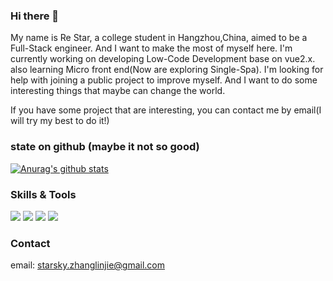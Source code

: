### Hi there 👋

My name is Re Star, a college student in Hangzhou,China, aimed to be a Full-Stack engineer. And I want to make the most of myself here. I'm currently working on developing Low-Code Development base on vue2.x. also learning  Micro front end(Now are exploring Single-Spa). I'm looking for help with joining a public project to improve myself. And I want to do some interesting things that maybe can change the world. 

If you have some project that are interesting, you can contact me by email(I will try my best to do it!)


### state on github (maybe it not so good)

[![Anurag's github stats](https://github-readme-stats.vercel.app/api?username=trueLoving)](https://github.com/anuraghazra/github-readme-stats)

### Skills & Tools
![](https://img.shields.io/badge/tools-vscode-informational?style=flat&logo=visual-studio-code&logoColor=white&color=2bbc8a)
![](https://img.shields.io/badge/tools-idea-informational?style=flat&logo=intellij-idea&logoColor=white&color=2bbc8a)
![](https://img.shields.io/badge/skills-vue-informational?style=flat&logo=Vue.js&logoColor=white&color=2bbc8a)
![](https://img.shields.io/badge/skills-node-informational?style=flat&logo=Node.js&logoColor=white&color=2bbc8a)

### Contact

email: starsky.zhanglinjie@gmail.com
